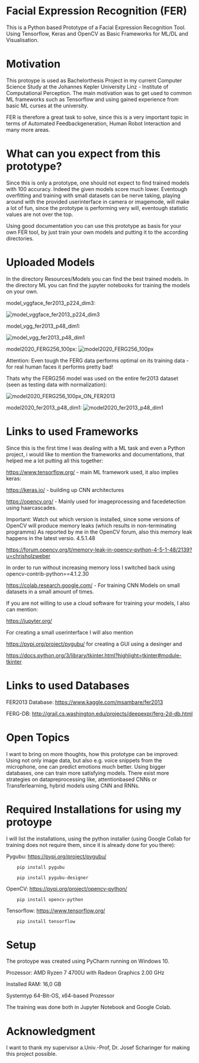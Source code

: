 # Facial Expression Recognition (FER)
This is a Python based Prototype of a Facial Expression Recognition Tool. Using Tensorflow, Keras and OpenCV as Basic Frameworks for ML/DL and Visualisation.

# Motivation
This protoype is used as Bachelorthesis Project in my current Computer Science Study at the Johannes Kepler University Linz - Institute of Computational Perception.
The main motivation was to get used to common ML frameworks such as Tensorflow and using gained experience from basic ML curses at the university.

FER is therefore a great task to solve, since this is a very important topic in terms of Automated Feedbackgeneration, Human Robot Interaction and many more areas.

# What can you expect from this prototype?

Since this is only a prototype, one should not expect to find trained models with 100 accuracy. Indeed the given models score much lower. Eventough overfitting and training with small datasets can be nerve taking, playing around with the provided userinterface in camera or imagemode, will make a lot of fun, since the prototype is performing very will, eventough statistic values are not over the top.

Using good documentation you can use this prototype as basis for your own FER tool, by just train your own models and putting it to the according directories. 
# Uploaded Models 
In the directory Resources/Models you can find the best trained models. In the directory ML you can find the jupyter notebooks for training the models on your own.


model_vggface_fer2013_p224_dim3:

![model_vggface_fer2013_p224_dim3](https://user-images.githubusercontent.com/48522299/111029773-bebe3380-83fe-11eb-86a7-b4941eb3291c.png)


model_vgg_fer2013_p48_dim1:

![model_vgg_fer2013_p48_dim1](https://user-images.githubusercontent.com/48522299/111029121-30947e00-83fb-11eb-8528-8695205eba73.png)

model2020_FERG256_100px:
![model2020_FERG256_100px](https://user-images.githubusercontent.com/48522299/111029553-88cc7f80-83fd-11eb-8546-ca5002f7038c.png)

Attention: Even tough the FERG data performs optimal on its training data - for real human faces it performs pretty bad!

Thats why the FERG256 model was used on the entire fer2013 dataset (seen as testing data with normalization):

![model2020_FERG256_100px_ON_FER2013](https://user-images.githubusercontent.com/48522299/111029685-46f00900-83fe-11eb-9536-c475f00376f7.png)


model2020_fer2013_p48_dim1:
![model2020_fer2013_p48_dim1](https://user-images.githubusercontent.com/48522299/111029136-4144f400-83fb-11eb-84f5-81c916e0cabe.png)


# Links to used Frameworks 
Since this is the first time I was dealing with a ML task and even a Python project, i would like to mention the frameworks and documentations, that helped me a lot putting all this together:

https://www.tensorflow.org/ - main ML framework used, it also implies keras:

https://keras.io/ - building up CNN architectures

https://opencv.org/ - Mainly used for imageprocessing and facedetection using haarcascades.

Important: Watch out which version is installed, since some versions of OpenCV will produce memory leaks (which results in non-terminating programms)
As reported by me in the OpenCV forum, also this memory leak happens in the latest versio. 4.5.1.48

https://forum.opencv.org/t/memory-leak-in-opencv-python-4-5-1-48/2139?u=chrisholzweber

In order to run without increasing memory loss I switched back using opencv-contrib-python==4.1.2.30

https://colab.research.google.com/ - For training CNN Models on small datasets in a small amount of times. 

If you are not willing to use a cloud software for training your models, I also can mention:

https://jupyter.org/

For creating a small userinterface I will also mention

https://pypi.org/project/pygubu/ for creating a GUI using a desinger and

https://docs.python.org/3/library/tkinter.html?highlight=tkinter#module-tkinter
# Links to used Databases

FER2013 Database: https://www.kaggle.com/msambare/fer2013

FERG-DB: http://grail.cs.washington.edu/projects/deepexpr/ferg-2d-db.html

# Open Topics
I want to bring on more thoughts, how this prototype can be improved:
Using not only image data, but also e.g. voice snippets from the microphone, one can predict emotions much better.
Using bigger databases, one can train more satisfying models.
There exist more strategies on datapreprocessing like, attentionbased CNNs or Transferlearning, hybrid models using CNN and RNNs.

# Required Installations for using my protoype
I will list the installations, using the python installer (using Google Collab for training does not require them, since it is already done for you there):

Pygubu: https://pypi.org/project/pygubu/

        pip install pygubu              

        pip install pygubu-designer
        
OpenCV: https://pypi.org/project/opencv-python/

        pip install opencv-python       

Tensorflow: https://www.tensorflow.org/

        pip install tensorflow     

# Setup
The protoype was created using PyCharm running on Windows 10.

Prozessor:	AMD Ryzen 7 4700U with Radeon Graphics  2.00 GHz

Installed RAM:	16,0 GB

Systemtyp	64-Bit-OS, x64-based Prozessor

The training was done both in Jupyter Notebook and Google Colab.

# Acknowledgment
I want to thank my supervisor a.Univ.-Prof, Dr. Josef Scharinger for making this project possible.
